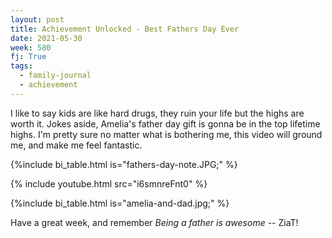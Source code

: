 ```yaml
---
layout: post
title: Achievement Unlocked - Best Fathers Day Ever
date: 2021-05-30
week: 580
fj: True
tags:
  - family-journal
  - achievement
---
```


I like to say kids are like hard drugs, they ruin your life but the highs are worth it. Jokes aside, Amelia's father day gift is gonna be in the top lifetime highs. I'm pretty sure no matter what is bothering me, this video will ground me, and make me feel fantastic.

{%include bi_table.html is="fathers-day-note.JPG;" %}

{% include youtube.html src="i6smnreFnt0" %}

{%include bi_table.html is="amelia-and-dad.jpg;" %}

Have a great week, and remember _Being a father is awesome_ -- ZiaT!
